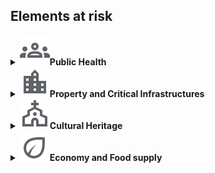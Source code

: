 <h2>Elements at risk</h2>
<details>
	<summary><img src="./icons/human.svg"><space><b>Public Health</b></summary>
	Advanced technologies combining machine learning, satellite data, and remote sensing can generate actionable tools for urban resilience to monitor, predict, and mitigate health risks. 
	<details style="margin-left: 20px;">
		<summary>Quantifying and evaluating the heat-stress hazard variability</summary>
		The aim of this project is the assessment and evaluation of the urban heat island (UHI) effect.
		To address this, a daily mean temperature map has been developed for Tuscany at a fine spatial scale of 100 × 100 m, using machine learning algorithms that integrate remote sensing (satellite) temperature data with urbanization and monitoring station data. 
		A harmonized geocode database has been created by combining Earth Observation (EO) satellite data, ground-monitoring stations, and other spatiotemporal predictors for Tuscany from 2003 to 2022.
		<details  style="margin-left: 40px;">
			<summary>Academic impact</summary> 
			Two-stage approach utilizing machine learning algorithms (gradient-boosted trees). In the first stage, missing moderate-resolution land surface temperature data from MODIS were imputed using spatiotemporal predictors (e.g., solar geometry and topography). In the second stage, spatiotemporal variations in observed ground-based Tmax and Tmin air temperature data were modeled at a 100 × 100 m resolution across Tuscany, incorporating stage-1 MODIS data and a range of variables, including topography, solar geometry, land cover, population, meteorological parameters derived from ERA5-land, and the Normalized Difference Vegetation Index (NDVI).
		</details>
		<details  style="margin-left: 40px;">
			<summary>Social impact</summary> 
			Populations living in cities are particularly vulnerable to non-optimal temperatures, urban areas often experience significantly warmer ambient temperatures compared to surrounding rural regions. As a result of this project, daily maps of Tmax and Tmin for Tuscany for the year 2022 have been produced.
		</details>
		Tuscany use case: <a href="https://unibari.sharepoint.com/:p:/r/sites/CN-HPCspoke5/_layouts/15/Doc2.aspx?action=edit&sourcedoc=%7B4e5e65ba-eeb6-41fd-9e3e-6c578ed76d66%7D&wdOrigin=TEAMS-MAGLEV.teamsSdk_ns.rwc&wdExp=TEAMS-TREATMENT&wdhostclicktime=1738252259565&web=1"  target="_blank">PPT</a><br>
		<span style="color:blue"> Francesco Sera UNIFI </span>
	</details>
	<details  style="margin-left: 20px;">
		<summary>Estimating air pollution concentration in urban areas</summary>
		This project aims at providing cities with the tools to predict and mitigate the health impacts of air pollution, ultimately enhancing overall urban resilience. This research explores the use of satellite data to create a digital twin of cities, offering real-time air quality monitoring and linking pollution levels to specific health outcomes. The intermediate product is an estimator of air pollution concentration using machine learning, XAI, and remote sensing and fine-grained weather reanalysis data. <br>
		<details  style="margin-left: 40px;">
			<summary>Academic Impact</summary> 
			Advances in decadal climate predictability and the performance of regional climate models.
		</details>
		<details  style="margin-left: 40px;">
			<summary>Economic Impact</summary> 
			Healthcare cost saving and identification of hotspots of neurodegenerative and oncologic diseases. Increased life expectancy and quality of life. Avoided cost from prevented environmental degradation.
		</details>
		<details  style="margin-left: 40px;">
			<summary>Social Impact</summary> 
			Addressing UN SDG 3.9 (By 2030, substantially reduce the number of deaths and illnesses from hazardous chemicals and air, water, and soil pollution and contamination) and 11.6 (Reduce the adverse per capita environmental impact of cities, including by paying special attention to air quality).
   		</details>			
		Apulia use case: <a href="https://unibari.sharepoint.com/:p:/r/sites/CN-HPCspoke5/_layouts/15/Doc2.aspx?action=edit&sourcedoc=%7Bdb552b9e-4d53-4080-827c-86b44c9c4516%7D&wdOrigin=TEAMS-MAGLEV.teamsSdk_ns.rwc&wdExp=TEAMS-TREATMENT&wdhostclicktime=1738252176454&web=1"  target="_blank">PPT</a><br>
		<span style="color:blue"> Roberto Bellotti UNIBA </span></li>
	</details>
</details>

<details>
	<summary><img src="./icons/building.svg"><space><b>Property and Critical Infrastructures</b></summary>
	<details style="margin-left: 20px;">
		<summary><b>Buildings</b></summary>
		<details style="margin-left: 20px;">
			<summary>Assessing building damage</summary>
			Building damage assessment involves evaluating the potential or actual damage to structures due to various hazards. The combination of hazard and vulnerability models allows for risk assessment, which estimates the expected damage to buildings due to earthquakes.<br>
			<span style="color:blue"> ENEA </span>
		</details>	
		<details style="margin-left: 20px;">
			<summary>Extracting key features of buildings from satellite data</summary>
			Through deep learning techniques, satellite data can leveraged to extract key features of buildings, including their size, shape, function, and spatial distribution. This enables high-precision assessments of urban structures, supporting a range of applications from urban planning and development to disaster response and energy management. By automating the feature extraction process, the integration of deep learning reduces the time and cost associated with manual mapping, making it possible to analyze large, complex datasets in near real-time.<br>
			<a href="https://unibari.sharepoint.com/:p:/r/sites/CN-HPCspoke5/_layouts/15/Doc2.aspx?action=edit&sourcedoc=%7B1e60f668-b1c4-4ada-b67e-867e8cb78b6f%7D&wdOrigin=TEAMS-MAGLEV.teamsSdk_ns.rwc&wdExp=TEAMS-TREATMENT&wdhostclicktime=1738252388487&web=1" target="_blank">PPT</a><br>
			<span style="color:blue"> Roberto Bellotti UNIBA </span>
		</details>
		<details style="margin-left: 20px;">
			<summary>Monitoring subsidence or uplifting of coastal shores</summary>
			This project proposes a workflow that effectively outlines the presence of both subsidence and uplifting. These phenomena deserve continuous monitoring, both for environmental and infrastructural purposes. Using persistent interferometry collected from satellites and clustering algorithms we highlight the presence of homogeneous patterns using an  hypothesis testing procedure to evaluate and establish the presence of significant local spatial correlations (the LISA method). The designed workflow ensures the retrieval of homogeneous clusters and a reliable anomaly detection. <br>
			Sibari (CS) and Metaponto (MT) use case: <a href="https://unibari.sharepoint.com/:p:/r/sites/CN-HPCspoke5/_layouts/15/Doc2.aspx?action=edit&sourcedoc=%7B30293f2f-7066-498b-af21-efa262703e53%7D&wdOrigin=TEAMS-MAGLEV.teamsSdk_ns.rwc&wdExp=TEAMS-TREATMENT&wdhostclicktime=1738252108441&web=1" target="_blank">PPT</a><br>
			<span style="color:blue"> Roberto Bellotti UNIBA </span>
		</details>
	</details>
	<details style="margin-left: 20px;">
		<summary><b> Roads, bridges and transportation systems</b></summary>
		Transportation systems are essential for industrial production, and economic stability, with bridges and viaducts playing a crucial role in transportation networks. However, aging bridges present a significant challenge for urban resilience, requiring continuous monitoring and proper maintenance to ensure their durability, efficiency, and safety. Effective bridge classification and structural health monitoring are therefore vital for timely interventions, risk mitigation, and long-term preservation.
		<details style="margin-left: 40px;">
			<summary>Classifying bridges</summary>
			BridgesClassification - <a href="https://unibari.sharepoint.com/:p:/s/CN-HPCspoke5/EWaW7G0nvVhCtQzYR8W0I6cBdV1p60eY8C-FJ3EWJt-QXQ?e=H2E5g9" target="_blank">PPT</a><br>
			<span style="color:blue">ENEA </span>
		</details>
		<details style="margin-left: 40px;">
			<summary>Monitoring bridges</summary> 
			StrSalus - Bridge monitoring using sensor data to predict and prevent potential structural failures in key infrastructure. 
			<span style="color:blue">ENEA</span> <a href="https://unibari.sharepoint.com/:p:/s/CN-HPCspoke5/EWaW7G0nvVhCtQzYR8W0I6cBdV1p60eY8C-FJ3EWJt-QXQ?e=H2E5g9" target="_blank">PPT</a><br>
			<span style="color:blue">ENEA</span> </li>
		</details>
		<details style="margin-left: 40px;">
			<summary>Model of traffic congestion</summary>
			This project develops numerical models that simulate traffic congestion and evacuation scenarios on road networks. It uses advanced algorithms (like Chebyshev polynomials) to predict and manage traffic flow during emergencies, improving evacuation efficiency in urban areas. <a href="https://unibari.sharepoint.com/:p:/r/sites/CN-HPCspoke5/_layouts/15/Doc2.aspx?action=edit&sourcedoc=%7B0cdd2a6f-743b-4c20-9df4-6c977a84a3a3%7D&wdOrigin=TEAMS-MAGLEV.teamsSdk_ns.rwc&wdExp=TEAMS-TREATMENT&wdhostclicktime=1738251635393&web=1" target="_blank">PPT</a><br>
			<span style="color:blue">Sabrina Francesca Pellegrino POLIBA<span>
		</details>
		<details style="margin-left: 40px;">
			<summary>Resilience of road networks</summary>
		    The overarching objective of this analysis is to deepen our understanding of the road network's resilience amidst various challenges and to devise pragmatic strategies for fortifying its strength and durability. Through meticulous examination and analysis, this study endeavors to contribute to the enhancement of Italy's critical infrastructures, ensuring their capacity to withstand and recover from adversities effectively. It focuses on the national road network in relation to environmental hazards, accounting for the mobility flux between Italian cities. The project includes constructing a high-resolution road network, associating municipalities with the nearest road nodes, and transforming the network into a weighted graph based on ISTAT mobility matrix values. <br>Apulia use case: <a href="https://unibari.sharepoint.com/:p:/r/sites/CN-HPCspoke5/_layouts/15/Doc2.aspx?action=edit&sourcedoc=%7B61c153a7-7d8f-4d39-834e-7e696e498849%7D&wdOrigin=TEAMS-MAGLEV.teamsSdk_ns.rwc&wdExp=TEAMS-TREATMENT&wdhostclicktime=1738251557098&web=1" target="_blank">PPT</a><br>
            <span style="color:blue">Roberto Bellotti UNIBA</span>
		</details>
	</details>
	<details style="margin-left: 20px;">
		<summary><b> Utilities </b></summary>
		Power and water distribution networks ensure the continuous supply of electricity and clean water to households, industries, and critical services. 
		Strengthening their resilience requires enhancing their capacity to withstand disruptions, recover quickly, and minimize service interruptions and economic losses. 
		This can be achieved through real-time monitoring, rapid response strategies, and the integration of distribution network data, mathematical models, and data-driven analytics.
		<details style="margin-left: 40px;"> 
			<summary>Water supply systems</summary>
			QuakeSimFlow - Assessing how water supply systems respond to earthquakes and other natural disasters, ensuring continuous supply in times of crisis. <br><a href="https://unibari.sharepoint.com/:p:/s/CN-HPCspoke5/EdZDr_qgmG9Nl4OMl8m1B4kBXO0-4Aqk21b7Gb9ODtbmNw?e=bhK6qN"" target="_blank">PPT</a> <br> <span style="color:blue"> ENEA</span> 
		</details>
		<details style="margin-left: 40px;"> 
			<summary>Power distribution networks</summary>
 			recsim - Simulating the repair sequence for large-scale electrical grids, helping Distribution System Operators (DSOs) restore service after failures. This tool optimizes the repair process using mathematical models for parallel scheduling.
      		<a href="https://unibari.sharepoint.com/:p:/r/sites/CN-HPCspoke5/_layouts/15/Doc2.aspx?action=edit&sourcedoc=%7B90ccb117-4f8d-44d2-8c40-8767d0be7441%7D&wdOrigin=TEAMS-MAGLEV.teamsSdk_ns.rwc&wdExp=TEAMS-TREATMENT&wdhostclicktime=1738251725510&web=1" target="_blank">PPT</a> <br> 
			<span style="color:blue"> ENEA</span>
		</details>
		<details style="margin-left: 40px;"> 
			<summary>Resilience of the Italian National Transmission Grid</summary>
			The project focuses on the resilience of the Italian National Transmission Grid (NTG) managed by TERNA under climate change scenarios. It aims to analyze geotechnical hazards, such as landslides and volumetric collapses, and meteo-climatic extremes, including cyclones and intense rainfall events, that could affect the NTG over the next two to three decades. 
			<details style="margin-left: 60px;">
				<summary>Academic Impact</summary>
				Advances in decadal climate predictability and the performance of regional climate models.
			</details>
			<details style="margin-left: 60px;">
				<summary>Economic Impact</summary> 
				Optimized climate adaptation investments for critical infrastructure. 
			</details>
			<details style="margin-left: 60px;">
				<summary>Social Impact</summary> 
				Secured energy supply for vulnerable communities facing extreme climatic events. 
				<span style="color:blue">ENEA, Roberto Bellotti UNIBA </span>
			</details>
		</details>
	</details>
</details>

<details>
	<summary><img src="./icons/church.svg"><space><b>Cultural Heritage</b></summary>
	The preservation of historical heritage is essential to protecting cultural and architectural legacy. Advanced techniques like sensor data mining and machine learning can be used to monitor and maintain the structural integrity of historical buildings and infrastructure. By analyzing historical monitoring data, these technologies can predict the structural behavior of a critical historical building, ensuring its long-term stability. <br>
	<details style="margin-left: 20px;">
		<summary>Brunelleschi's Dome case</summary>
		Long-term project aimed at monitoring the stability of the monument and predicting its future response to distressing phenomena.
		This study investigates the impact of temperature, humidity and earthquakes on the evolution of the Brunelleschi's Dome cracks and explores the interrelations among neighboring cracks. It also examines the dynamic response of cracks to exogenous thermal shocks. 
  		<ul> 
  			<li> Academic impact: first effort to apply time series models (ARIMA, VAR, Impulse Response and Transfer Functions) to static SHM 
  			<li> Economic impact: preventing financial losses associated with structural failures
			<li> Social impact: scalable monitoring approach to safeguard cultural heritage using rigorous statistical methods.
  		</ul>
  		<a href="https://unibari.sharepoint.com/:p:/r/sites/CN-HPCspoke5/_layouts/15/Doc2.aspx?action=edit&sourcedoc=%7B16295ca5-5a64-4920-a908-c7a71646f5c5%7D&wdOrigin=TEAMS-MAGLEV.teamsSdk_ns.rwc&wdExp=TEAMS-TREATMENT&wdhostclicktime=1738251341507&web=1" target="_blank">PPT</a><br>
		<span style="color:blue">Fiammetta Menchetti UNIFI </span></li> 
	</details>
</details>

<details>
	<summary><img src="./icons/crop.svg"><space><b>Economy and Food supply</b></summary>
	<details style="margin-left: 20px;">
		<summary><b>Damage of the agricultural industry</b></summary>
		The sustainable management of land use plays a significant role in urban planning, influencing how land is allocated for residential, commercial, industrial, and recreational purposes. 
		<details style="margin-left: 40px;">
			<summary>Monitoring crop health</b></summary>
			Researchers are exploring the use of AI to develop automated pipelines for land-use classification, with applications ranging from precision agriculture (e.g., monitoring crop health, such as olives and grapes) to addressing environmental issues like desertification and urbanization. AI-powered tools are being developed to monitor land-use patterns and predict their environmental impacts, helping to guide sustainable development practices.  <br>BAT province use case: <a href="https://unibari.sharepoint.com/:p:/r/sites/CN-HPCspoke5/_layouts/15/Doc2.aspx?action=edit&sourcedoc=%7Be3ac1610-975f-4886-b7b0-ed9c77dffe51%7D&wdOrigin=TEAMS-MAGLEV.teamsSdk_ns.rwc&wdExp=TEAMS-TREATMENT&wdhostclicktime=1738251246285&web=1 target="_blank">PPT</a> <br>
<span style="color:blue">Roberto Bellotti UNIBA </span></li>
		</details>
		<details style="margin-left: 40px;">
			<summary>Vulnerability of crop yield to short-term climate fluctuations</b></summary>
			The sensitivity of the agricultural production system to short- and long-term climate variations significantly affects the availability and prices of food resources, raising relevant issues of sustainability and food security. 
		To evaluate the vulnerability of crop yield to short-term climate fluctuations and to determine whether it changes over time, UNIAQ conducted a statistical analysis focusing on main crops in the Abruzzo region (central Italy), as case studies, such as wheat, olive and grape.<br>
		Abruzzo use case: <a href="https://unibari.sharepoint.com/:p:/s/CN-HPCspoke5/EYO-LxxZYR1NiXiSfOINx3UBmsbHz7CqXQOcKwz-jhslvQ?e=tOAKIF" target="_blank">PPT</a><br>
<span style="color:blue"> Marco Tallini UNIAQ </span>
		</details>
	</details>
</details>

<!-- <details>
	<summary><b>Environment</b><img src="./icons/crop.svg"></summary> <b>Damage to ecosystems (forests, wetlands, oceans)</b><br>
 	<b>Pollution and contamination of water, air, soil</b><br>
	<b>Habitat destruction for wildlife</b>
</details>
-->



   
  

